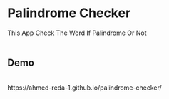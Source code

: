 # Palindrome Checker
This App Check The Word If Palindrome Or Not
<br/>
<br/>
## Demo
<br/>
https://ahmed-reda-1.github.io/palindrome-checker/
